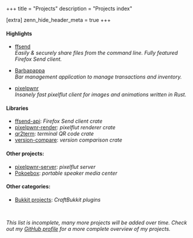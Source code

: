 +++
title = "Projects"
description = "Projects index"

[extra]
zenn_hide_header_meta = true
+++

#### Highlights

- [ffsend](@/projects/ffsend.md)  
    _Easily &amp; securely share files from the command line. Fully featured Firefox Send client._

- [Barbapappa](@/projects/barbapappa.md)  
    _Bar management application to manage transactions and inventory._

- [pixelpwnr](@/projects/pixelpwnr.md)  
    _Insanely fast pixelflut client for images and animations written in Rust._

#### Libraries

- [ffsend-api](@/projects/ffsend-api.md): _Firefox Send client crate_
- [pixelpwnr-render](@/projects/pixelpwnr-render.md): _pixelflut renderer crate_
- [qr2term](@/projects/qr2term.md): _terminal QR code crate_
- [version-compare](@/projects/version-compare.md): _version comparison crate_

#### Other projects:

- [pixelpwnr-server](@/projects/pixelpwnr-server.md):  _pixelflut server_
- [Pokoebox](@/projects/pokoebox.md):  _portable speaker media center_

#### Other categories:

- [Bukkit projects](@/projects/bukkit.md):  _CraftBukkit plugins_

<br>

_This list is incomplete, many more projects will be added over time. Check out
my [GitHub profile][github] for a more complete overview of my projects._

[github]: https://github.com/timvisee/

